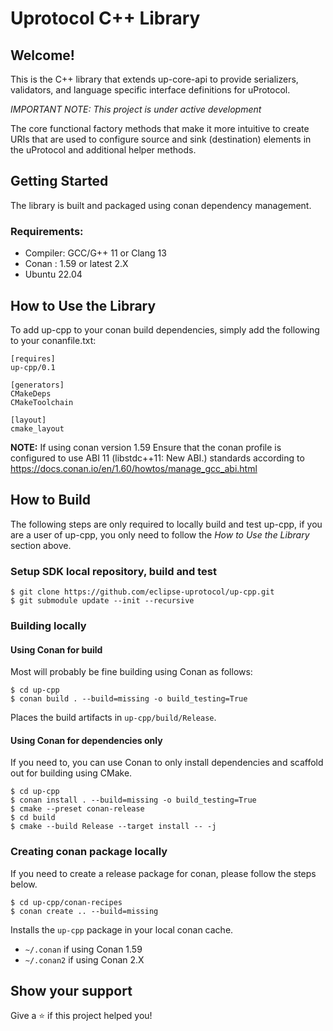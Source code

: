 # Uprotocol C++ Library 

## Welcome!

This is the C++ library that extends up-core-api to provide serializers, validators, and language specific interface definitions for uProtocol. 

*_IMPORTANT NOTE:_ This project is under active development*

The core functional factory methods that make it more intuitive to create URIs that are used to configure source and sink (destination) elements in the uProtocol and additional helper methods.


## Getting Started

The library is built and packaged using conan dependency management. 

### Requirements:
- Compiler: GCC/G++ 11 or Clang 13
- Conan : 1.59 or latest 2.X
- Ubuntu 22.04

## How to Use the Library
To add up-cpp to your conan build dependencies, simply add the following to your conanfile.txt:
```
[requires]
up-cpp/0.1

[generators]
CMakeDeps
CMakeToolchain

[layout]
cmake_layout
```
**NOTE:** If using conan version 1.59 Ensure that the conan profile is configured to use ABI 11 (libstdc++11: New ABI.) standards according to https://docs.conan.io/en/1.60/howtos/manage_gcc_abi.html

## How to Build 
The following steps are only required to locally build and test up-cpp, if you are a user of up-cpp, you only need to follow the _How to Use the Library_ section above. 
### Setup SDK local repository, build and test
```
$ git clone https://github.com/eclipse-uprotocol/up-cpp.git
$ git submodule update --init --recursive
```

### Building locally 

#### Using Conan for build

Most will probably be fine building using Conan as follows:
```
$ cd up-cpp
$ conan build . --build=missing -o build_testing=True
```
Places the build artifacts in `up-cpp/build/Release`.

#### Using Conan for dependencies only

If you need to, you can use Conan to only install dependencies
and scaffold out for building using CMake.
```
$ cd up-cpp
$ conan install . --build=missing -o build_testing=True
$ cmake --preset conan-release
$ cd build
$ cmake --build Release --target install -- -j
```

### Creating conan package locally 

If you need to create a release package for conan, please follow the steps below.
```
$ cd up-cpp/conan-recipes
$ conan create .. --build=missing
```
Installs the `up-cpp` package in your local conan cache.
* `~/.conan` if using Conan 1.59
* `~/.conan2` if using Conan 2.X

## Show your support

Give a ⭐️ if this project helped you!
